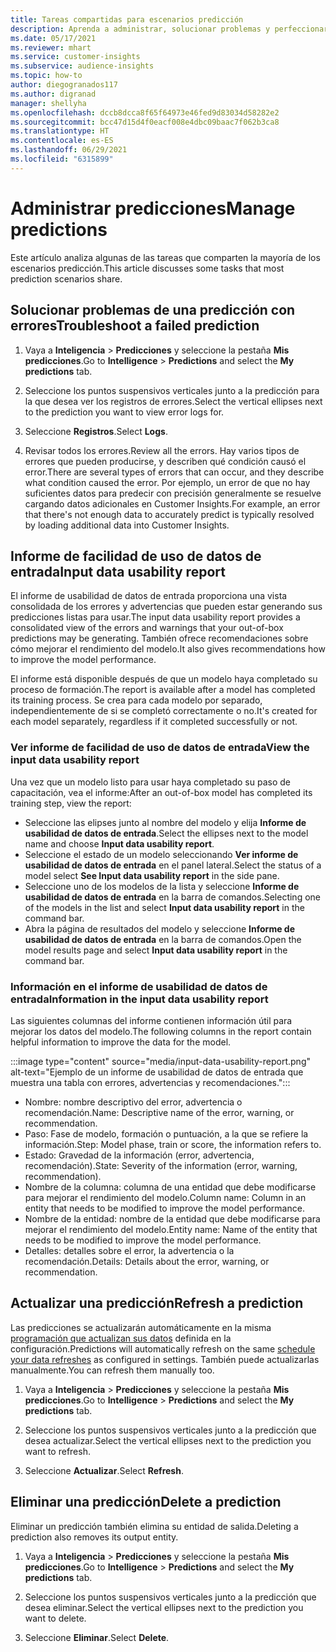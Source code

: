 ```yaml
---
title: Tareas compartidas para escenarios predicción
description: Aprenda a administrar, solucionar problemas y perfeccionar las predicciones.
ms.date: 05/17/2021
ms.reviewer: mhart
ms.service: customer-insights
ms.subservice: audience-insights
ms.topic: how-to
author: diegogranados117
ms.author: digranad
manager: shellyha
ms.openlocfilehash: dccb8dcca8f65f64973e46fed9d83034d58282e2
ms.sourcegitcommit: bcc47d15d4f0eacf008e4dbc09baac7f062b3ca8
ms.translationtype: HT
ms.contentlocale: es-ES
ms.lasthandoff: 06/29/2021
ms.locfileid: "6315899"
---
```

# <a name="manage-predictions"></a><span data-ttu-id="0effb-103">Administrar predicciones</span><span class="sxs-lookup"><span data-stu-id="0effb-103">Manage predictions</span></span>

<span data-ttu-id="0effb-104">Este artículo analiza algunas de las tareas que comparten la mayoría de los escenarios predicción.</span><span class="sxs-lookup"><span data-stu-id="0effb-104">This article discusses some tasks that most prediction scenarios share.</span></span>

## <a name="troubleshoot-a-failed-prediction"></a><span data-ttu-id="0effb-105">Solucionar problemas de una predicción con errores</span><span class="sxs-lookup"><span data-stu-id="0effb-105">Troubleshoot a failed prediction</span></span>

1. <span data-ttu-id="0effb-106">Vaya a **Inteligencia** > **Predicciones** y seleccione la pestaña **Mis predicciones**.</span><span class="sxs-lookup"><span data-stu-id="0effb-106">Go to **Intelligence** > **Predictions** and select the **My predictions** tab.</span></span>

1. <span data-ttu-id="0effb-107">Seleccione los puntos suspensivos verticales junto a la predicción para la que desea ver los registros de errores.</span><span class="sxs-lookup"><span data-stu-id="0effb-107">Select the vertical ellipses next to the prediction you want to view error logs for.</span></span>

1. <span data-ttu-id="0effb-108">Seleccione **Registros**.</span><span class="sxs-lookup"><span data-stu-id="0effb-108">Select **Logs**.</span></span>

1. <span data-ttu-id="0effb-109">Revisar todos los errores.</span><span class="sxs-lookup"><span data-stu-id="0effb-109">Review all the errors.</span></span> <span data-ttu-id="0effb-110">Hay varios tipos de errores que pueden producirse, y describen qué condición causó el error.</span><span class="sxs-lookup"><span data-stu-id="0effb-110">There are several types of errors that can occur, and they describe what condition caused the error.</span></span> <span data-ttu-id="0effb-111">Por ejemplo, un error de que no hay suficientes datos para predecir con precisión generalmente se resuelve cargando datos adicionales en Customer Insights.</span><span class="sxs-lookup"><span data-stu-id="0effb-111">For example, an error that there's not enough data to accurately predict is typically resolved by loading additional data into Customer Insights.</span></span>

## <a name="input-data-usability-report"></a><span data-ttu-id="0effb-112">Informe de facilidad de uso de datos de entrada</span><span class="sxs-lookup"><span data-stu-id="0effb-112">Input data usability report</span></span>

<span data-ttu-id="0effb-113">El informe de usabilidad de datos de entrada proporciona una vista consolidada de los errores y advertencias que pueden estar generando sus predicciones listas para usar.</span><span class="sxs-lookup"><span data-stu-id="0effb-113">The input data usability report provides a consolidated view of the errors and warnings that your out-of-box predictions may be generating.</span></span> <span data-ttu-id="0effb-114">También ofrece recomendaciones sobre cómo mejorar el rendimiento del modelo.</span><span class="sxs-lookup"><span data-stu-id="0effb-114">It also gives recommendations how to improve the model performance.</span></span>

<span data-ttu-id="0effb-115">El informe está disponible después de que un modelo haya completado su proceso de formación.</span><span class="sxs-lookup"><span data-stu-id="0effb-115">The report is available after a model has completed its training process.</span></span> <span data-ttu-id="0effb-116">Se crea para cada modelo por separado, independientemente de si se completó correctamente o no.</span><span class="sxs-lookup"><span data-stu-id="0effb-116">It's created for each model separately, regardless if it completed successfully or not.</span></span>

### <a name="view-the-input-data-usability-report"></a><span data-ttu-id="0effb-117">Ver informe de facilidad de uso de datos de entrada</span><span class="sxs-lookup"><span data-stu-id="0effb-117">View the input data usability report</span></span>

<span data-ttu-id="0effb-118">Una vez que un modelo listo para usar haya completado su paso de capacitación, vea el informe:</span><span class="sxs-lookup"><span data-stu-id="0effb-118">After an out-of-box model has completed its training step, view the report:</span></span>
- <span data-ttu-id="0effb-119">Seleccione las elipses junto al nombre del modelo y elija **Informe de usabilidad de datos de entrada**.</span><span class="sxs-lookup"><span data-stu-id="0effb-119">Select the ellipses next to the model name and choose **Input data usability report**.</span></span>
- <span data-ttu-id="0effb-120">Seleccione el estado de un modelo seleccionando **Ver informe de usabilidad de datos de entrada** en el panel lateral.</span><span class="sxs-lookup"><span data-stu-id="0effb-120">Select the status of a model select **See Input data usability report** in the side pane.</span></span>
- <span data-ttu-id="0effb-121">Seleccione uno de los modelos de la lista y seleccione **Informe de usabilidad de datos de entrada** en la barra de comandos.</span><span class="sxs-lookup"><span data-stu-id="0effb-121">Selecting one of the models in the list and select **Input data usability report** in the command bar.</span></span>
- <span data-ttu-id="0effb-122">Abra la página de resultados del modelo y seleccione **Informe de usabilidad de datos de entrada** en la barra de comandos.</span><span class="sxs-lookup"><span data-stu-id="0effb-122">Open the model results page and select **Input data usability report** in the command bar.</span></span>

### <a name="information-in-the-input-data-usability-report"></a><span data-ttu-id="0effb-123">Información en el informe de usabilidad de datos de entrada</span><span class="sxs-lookup"><span data-stu-id="0effb-123">Information in the input data usability report</span></span>

<span data-ttu-id="0effb-124">Las siguientes columnas del informe contienen información útil para mejorar los datos del modelo.</span><span class="sxs-lookup"><span data-stu-id="0effb-124">The following columns in the report contain helpful information to improve the data for the model.</span></span>

:::image type="content" source="media/input-data-usability-report.png" alt-text="Ejemplo de un informe de usabilidad de datos de entrada que muestra una tabla con errores, advertencias y recomendaciones.":::

- <span data-ttu-id="0effb-126">Nombre: nombre descriptivo del error, advertencia o recomendación.</span><span class="sxs-lookup"><span data-stu-id="0effb-126">Name: Descriptive name of the error, warning, or recommendation.</span></span>
- <span data-ttu-id="0effb-127">Paso: Fase de modelo, formación o puntuación, a la que se refiere la información.</span><span class="sxs-lookup"><span data-stu-id="0effb-127">Step: Model phase, train or score, the information refers to.</span></span>
- <span data-ttu-id="0effb-128">Estado: Gravedad de la información (error, advertencia, recomendación).</span><span class="sxs-lookup"><span data-stu-id="0effb-128">State: Severity of the information (error, warning, recommendation).</span></span>
- <span data-ttu-id="0effb-129">Nombre de la columna: columna de una entidad que debe modificarse para mejorar el rendimiento del modelo.</span><span class="sxs-lookup"><span data-stu-id="0effb-129">Column name: Column in an entity that needs to be modified to improve the model performance.</span></span>
- <span data-ttu-id="0effb-130">Nombre de la entidad: nombre de la entidad que debe modificarse para mejorar el rendimiento del modelo.</span><span class="sxs-lookup"><span data-stu-id="0effb-130">Entity name: Name of the entity that needs to be modified to improve the model performance.</span></span>
- <span data-ttu-id="0effb-131">Detalles: detalles sobre el error, la advertencia o la recomendación.</span><span class="sxs-lookup"><span data-stu-id="0effb-131">Details: Details about the error, warning, or recommendation.</span></span>

## <a name="refresh-a-prediction"></a><span data-ttu-id="0effb-132">Actualizar una predicción</span><span class="sxs-lookup"><span data-stu-id="0effb-132">Refresh a prediction</span></span>

<span data-ttu-id="0effb-133">Las predicciones se actualizarán automáticamente en la misma [programación que actualizan sus datos](system.md#schedule-tab) definida en la configuración.</span><span class="sxs-lookup"><span data-stu-id="0effb-133">Predictions will automatically refresh on the same [schedule your data refreshes](system.md#schedule-tab) as configured in settings.</span></span> <span data-ttu-id="0effb-134">También puede actualizarlas manualmente.</span><span class="sxs-lookup"><span data-stu-id="0effb-134">You can refresh them manually too.</span></span>

1. <span data-ttu-id="0effb-135">Vaya a **Inteligencia** > **Predicciones** y seleccione la pestaña **Mis predicciones**.</span><span class="sxs-lookup"><span data-stu-id="0effb-135">Go to **Intelligence** > **Predictions** and select the **My predictions** tab.</span></span>

1. <span data-ttu-id="0effb-136">Seleccione los puntos suspensivos verticales junto a la predicción que desea actualizar.</span><span class="sxs-lookup"><span data-stu-id="0effb-136">Select the vertical ellipses next to the prediction you want to refresh.</span></span>

1. <span data-ttu-id="0effb-137">Seleccione **Actualizar**.</span><span class="sxs-lookup"><span data-stu-id="0effb-137">Select **Refresh**.</span></span>

## <a name="delete-a-prediction"></a><span data-ttu-id="0effb-138">Eliminar una predicción</span><span class="sxs-lookup"><span data-stu-id="0effb-138">Delete a prediction</span></span>

<span data-ttu-id="0effb-139">Eliminar un predicción también elimina su entidad de salida.</span><span class="sxs-lookup"><span data-stu-id="0effb-139">Deleting a prediction also removes its output entity.</span></span>

1. <span data-ttu-id="0effb-140">Vaya a **Inteligencia** > **Predicciones** y seleccione la pestaña **Mis predicciones**.</span><span class="sxs-lookup"><span data-stu-id="0effb-140">Go to **Intelligence** > **Predictions** and select the **My predictions** tab.</span></span>

1. <span data-ttu-id="0effb-141">Seleccione los puntos suspensivos verticales junto a la predicción que desea eliminar.</span><span class="sxs-lookup"><span data-stu-id="0effb-141">Select the vertical ellipses next to the prediction you want to delete.</span></span>

1. <span data-ttu-id="0effb-142">Seleccione **Eliminar**.</span><span class="sxs-lookup"><span data-stu-id="0effb-142">Select **Delete**.</span></span>
